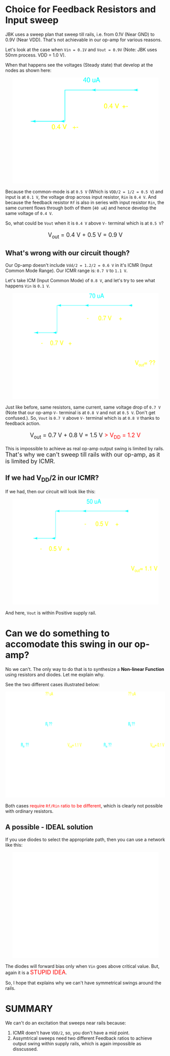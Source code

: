 # Choice for Feedback Resistors and Input sweep
JBK uses a sweep plan that sweep till rails, i.e. from 0.1V (Near GND) to 0.9V (Near VDD). That's not achievable in our op-amp for various reasons.

Let's look at the case when `Vin = 0.1V` and `Vout = 0.9V` (Note: JBK uses 50nm process. VDD = 1.0 V).

When that happens see the voltages (Steady state) that develop at the nodes as shown here:

<center><img src="./ASSETS/1_SymmetricalSwings_dark.svg" width="459" height="333"></center>
<p></p>

Because the common-mode is at `0.5 V` (Which is `VDD/2 = 1/2 = 0.5 V`) and input is at `0.1 V`, the voltage drop across input resistor, `Rin` is `0.4 V`. And because the feedback resistor `Rf` is also in series with input resistor `Rin`, the same current flows through both of them (`40 uA`) and hence develop the same voltage of `0.4 V`.

So, what could be `Vout` when it is `0.4 V` above `V-` terminal which is at `0.5 V`?
<center><p style="font-size: 18px;">V<sub>out</sub> = 0.4 V + 0.5 V = 0.9 V</p></center>

## What's wrong with our circuit though?
Our Op-amp doesn't include `Vdd/2 = 1.2/2 = 0.6 V` in it's ICMR (Input Common Mode Range). Our ICMR range is: `0.7 V` to `1.1 V`.

Let's take ICM (Input Common Mode) of `0.8 V`, and let's try to see what happens `Vin` is `0.1 V`.

<center><img src="./ASSETS/2_OpampSwingLimit_dark.svg" width="459" height="333"></center>
<p></p>

Just like before, same resistors, same current, same voltage drop of `0.7 V` (Note that our op-amp `V-` terminal is at `0.8 V` and not at `0.5 V`. Don't get confused.). So, `Vout` is `0.7 V` above `V-` terminal which is at `0.8 V` thanks to feedback action.

<center><p style="font-size: 18px;">V<sub>out</sub> = 0.7 V + 0.8 V = 1.5 V <span style="color: red">> V<sub>DD</sub> = 1.2 V </span></p></center>

This is impossible to achieve as real op-amp output swing is limited by rails. <span style="font-size: 18px">That's why we can't sweep till rails with our op-amp, as it is limited by ICMR.</span>

## If we had V<sub>DD</sub>/2 in our ICMR?
If we had, then our circuit will look like this:

<center><img src="./ASSETS/3_IfICMRHadVDDbyTwo_dark.svg" width="459" height="333"></center>
<p></p>

And here, `Vout` is within Positive supply rail.

# Can we do something to accomodate this swing in our op-amp?
No we can't. The only way to do that is to synthesize a **Non-linear Function** using resistors and diodes. Let me explain why.

See the two different cases illustrated below:

<!-- Note, the width = 459px * 2 = 918 px. Because, two such images are present in single file -->
<center><img src="./ASSETS/4_FeedbakcIssue_dark.svg" width="918" height="333"></center>
<p></p>

Both cases <span style="color: red">require `Rf/Rin` ratio to be different</span>, which is clearly not possible with ordinary resistors.

## A possible - IDEAL solution
If you use diodes to select the appropriate path, then you can use a network like this:

<center><img src="ASSETS/5_StupidIdea_dark.svg" width="459" height="333"></center>
<p></p>

The diodes will forward bias only when `Vin` goes above critical value. But, again it is a <span style="font-size: 18px; color: red">STUPID IDEA</span>.

So, I hope that explains why we can't have symmetrical swings around the rails.

# SUMMARY
We can't do an excitation that sweeps near rails because:
1) ICMR doen't have `VDD/2`, so, you don't have a mid point.
2) Assymtrical sweeps need two different Feedback ratios to achieve output swing within supply rails, which is again impossible as disscussed.